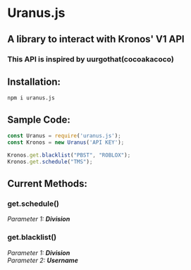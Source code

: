 # Uranus.js
## A library to interact with Kronos' V1 API

### This API is inspired by uurgothat(cocoakacoco)

## Installation:

`npm i uranus.js`

## Sample Code:

```js
const Uranus = require('uranus.js');
const Kronos = new Uranus('API KEY');

Kronos.get.blacklist("PBST", "ROBLOX");
Kronos.get.schedule("TMS");
```

## Current Methods:

### **get.schedule()**  
_Parameter 1: **Division**_

 

### **get.blacklist()**  
_Parameter 1: **Division**_  
_Parameter 2: **Username**_


